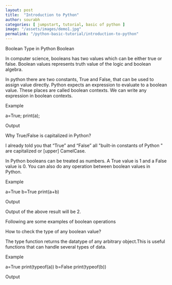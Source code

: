 ```yaml
---
layout: post
title:  "Introduction to Python"
author: sourabh
categories: [ jumpstart, tutorial, basic of python ]
image: "/assets/images/demo1.jpg"
permalink: "/python-basic-tutorial/introduction-to-python"
---
```

Boolean Type in Python
Boolean

In computer science, booleans has two values which can be either true or false. Boolean values represents truth value of the logic and boolean algebra.

In python there are two constants, True and False, that can be used to assign value directly. Python expects an expression to evaluate to a boolean value. These places are called boolean contexts. We can write any expression in boolean contexts.

Example

a=True;
print(a);

Output

Why True/False is capitalized in Python?

I already told you that “True” and “False” all "built-in constants of Python " are capitalized or [upper] CamelCase.

In Python booleans can be treated as numbers. A True value is 1 and a False value is 0. You can also do any operation between boolean values in Python.

Example

a=True
b=True
print(a+b) 

Output

Output of the above result will be 2.

Following are some examples of boolean operations

How to check the type of any boolean value?

The type function returns the datatype of any arbitrary object.This is useful functions that can handle several types of data.

Example

a=True
print(typeof(a))
b=False
print(typeof(b))

Output
